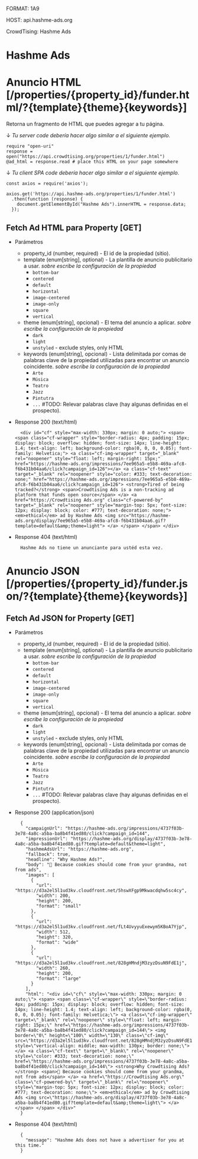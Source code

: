 FORMAT: 1A9

HOST: api.hashme-ads.org

CrowdTising: Hashme Ads

# Hashme Ads

# Anuncio HTML [/properties/{property_id}/funder.html/?{template}{theme}{keywords}]

Retorna un fragmento de HTML que puedes agregar a tu página.

↓ _Tu server code debería hacer algo similar a el siguiente ejemplo._

```
require "open-uri"
response = open("https://api.crowdtising.org/properties/1/funder.html")
@ad_html = response.read # place this HTML on your page somewhere
```

↓ _Tu client SPA code debería hacer algo similar a el siguiente ejemplo._

```
const axios = require('axios');

axios.get('https://api.hashme-ads.org/properties/1/funder.html')
  .then(function (response) {
    document.getElementById("Hashme Ads").innerHTML = response.data;
  });
```

## Fetch Ad HTML para Property [GET]

  + Parámetros
    + property_id (number, required) - El id de la propiedad (sitio).
    + template (enum[string], optional) - La plantilla de anuncio publicitario a usar.
      _sobre escribe la configuración de la propiedad_
      + `bottom-bar`
      + `centered`
      + `default`
      + `horizontal`
      + `image-centered`
      + `image-only`
      + `square`
      + `vertical`
    + theme (enum[string], opcional) - El tema del anuncio a aplicar.
      _sobre escribe la configuración de la propiedad_
      + `dark`
      + `light`
      + `unstyled` - exclude styles, only HTML
    + keywords (enum[string], opcional) - Lista delimitada por comas de palabras clave de la propiedad utilizadas para encontrar un anuncio coincidente.
      _sobre escribe la configuración de la propiedad_
      + `Arte`
      + `Música`
      + `Teatro`
      + `Jazz`
      + `Pintutra`
      + `...` #TODO: Relevar palabras clave (hay algunas definidas en el prospecto).

+ Response 200 (text/html)

        <div id="cf" style="max-width: 330px; margin: 0 auto;"> <span> <span class="cf-wrapper" style="border-radius: 4px; padding: 15px; display: block; overflow: hidden; font-size: 14px; line-height: 1.4; text-align: left; background-color: rgba(0, 0, 0, 0.05); font-family: Helvetica;"> <a class="cf-img-wrapper" target="_blank" rel="noopener" style="float: left; margin-right: 15px;" href="https://hashme-ads.org/impressions/7ee965a5-e5b8-469a-afc8-f6b431b04aa6/click?campaign_id=126"></a> <a class="cf-text" target="_blank" rel="noopener" style="color: #333; text-decoration: none;" href="https://hashme-ads.org/impressions/7ee965a5-e5b8-469a-afc8-f6b431b04aa6/click?campaign_id=126"> <strong>Tired of being tracked?</strong> <span>Crowdtising Ads is a non-tracking ad platform that funds open source</span> </a> <a href="https://Crowdtising Ads.org" class="cf-powered-by" target="_blank" rel="noopener" style="margin-top: 5px; font-size: 12px; display: block; color: #777; text-decoration: none;"> <em>ethical</em> ad by Hashme Ads <img src="https://hashme-ads.org/display/7ee965a5-e5b8-469a-afc8-f6b431b04aa6.gif?template=default&amp;theme=light"> </a> </span> </span> </div>

+ Response 404 (text/html)

        Hashme Ads no tiene un anunciante para ustéd esta vez.

# Anuncio JSON [/properties/{property_id}/funder.json/?{template}{theme}{keywords}]

## Fetch Ad JSON for Property [GET]

  + Parámetros
    + property_id (number, required) - El id de la propiedad (sitio).
    + template (enum[string], optional) - La plantilla de anuncio publicitario a usar.
      _sobre escribe la configuración de la propiedad_
      + `bottom-bar`
      + `centered`
      + `default`
      + `horizontal`
      + `image-centered`
      + `image-only`
      + `square`
      + `vertical`
    + theme (enum[string], opcional) - El tema del anuncio a aplicar.
      _sobre escribe la configuración de la propiedad_
      + `dark`
      + `light`
      + `unstyled` - exclude styles, only HTML
    + keywords (enum[string], opcional) - Lista delimitada por comas de palabras clave de la propiedad utilizadas para encontrar un anuncio coincidente.
      _sobre escribe la configuración de la propiedad_
      + `Arte`
      + `Música`
      + `Teatro`
      + `Jazz`
      + `Pintutra`
      + `...` #TODO: Relevar palabras clave (hay algunas definidas en el prospecto).


+ Response 200 (application/json)

        {
          "campaignUrl": "https://hashme-ads.org/impressions/4737f03b-3e78-4a8c-a5ba-ba8b4f41ed80/click?campaign_id=144",
          "impressionUrl": "https://hashme-ads.org/display/4737f03b-3e78-4a8c-a5ba-ba8b4f41ed80.gif?template=default&theme=light",
          "hashmeAdsUrl": "https://hashme-ads.org",
          "fallback": true,
          "headline": "Why Hashme Ads?",
          "body": "🍪 Because cookies should come from your grandma, not from ads",
          "images": [
            {
              "url": "https://d3a2el5l1ud3kv.cloudfront.net/5hswXFgp9Mkwacdqhw5sc4cy",
              "width": 200,
              "height": 200,
              "format": "small"
            },
            {
              "url": "https://d3a2el5l1ud3kv.cloudfront.net/fLt4UvyyuExewym5KBoA7Yjp",
              "width": 512,
              "height": 320,
              "format": "wide"
            },
            {
              "url": "https://d3a2el5l1ud3kv.cloudfront.net/828gHMndjM3zyzDsuN9FdE1j",
              "width": 260,
              "height": 200,
              "format": "large"
            }
          ],
          "html": "<div id=\"cf\" style=\"max-width: 330px; margin: 0 auto;\"> <span> <span class=\"cf-wrapper\" style=\"border-radius: 4px; padding: 15px; display: block; overflow: hidden; font-size: 14px; line-height: 1.4; text-align: left; background-color: rgba(0, 0, 0, 0.05); font-family: Helvetica;\"> <a class=\"cf-img-wrapper\" target=\"_blank\" rel=\"noopener\" style=\"float: left; margin-right: 15px;\" href=\"https://hashme-ads.org/impressions/4737f03b-3e78-4a8c-a5ba-ba8b4f41ed80/click?campaign_id=144\"> <img border=\"0\" height=\"100\" width=\"130\" class=\"cf-img\" src=\"https://d3a2el5l1ud3kv.cloudfront.net/828gHMndjM3zyzDsuN9FdE1j\" style=\"vertical-align: middle; max-width: 130px; border: none;\"> </a> <a class=\"cf-text\" target=\"_blank\" rel=\"noopener\" style=\"color: #333; text-decoration: none;\" href=\"https://hashme-ads.org/impressions/4737f03b-3e78-4a8c-a5ba-ba8b4f41ed80/click?campaign_id=144\"> <strong>Why Crowdtising Ads?</strong> <span>🍪 Because cookies should come from your grandma, not from ads</span> </a> <a href=\"https://Crowdtising Ads.org\" class=\"cf-powered-by\" target=\"_blank\" rel=\"noopener\" style=\"margin-top: 5px; font-size: 12px; display: block; color: #777; text-decoration: none;\"> <em>ethical</em> ad by Crowdtising Ads <img src=\"https://hashme-ads.org/display/4737f03b-3e78-4a8c-a5ba-ba8b4f41ed80.gif?template=default&amp;theme=light\"> </a> </span> </span> </div>"
        }

+ Response 404 (text/html)

        {
          "message": "Hashme Ads does not have a advertiser for you at this time."
        }
